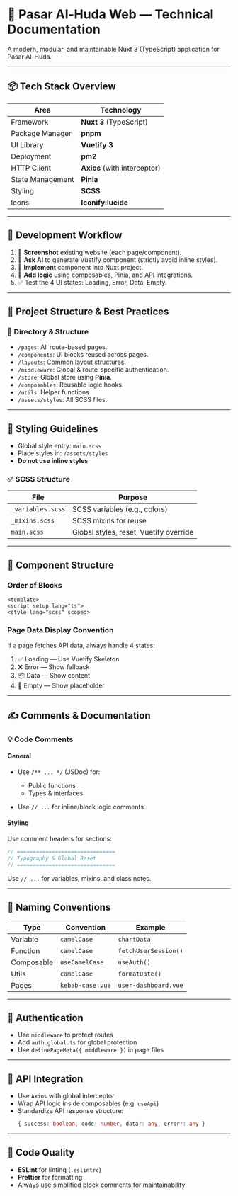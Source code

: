 # 📘 Pasar Al-Huda Web — Technical Documentation

A modern, modular, and maintainable Nuxt 3 (TypeScript) application for Pasar Al-Huda.

---

## 📦 Tech Stack Overview

| Area             | Technology            |
|------------------|------------------------|
| Framework        | **Nuxt 3** (TypeScript) |
| Package Manager  | **pnpm**               |
| UI Library       | **Vuetify 3**          |
| Deployment       | **pm2**                |
| HTTP Client      | **Axios** (with interceptor) |
| State Management | **Pinia**              |
| Styling          | **SCSS**               |
| Icons            | **Iconify:lucide**            |

---

## 🚀 Development Workflow

1. 📸 **Screenshot** existing website (each page/component).
2. 🤖 **Ask AI** to generate Vuetify component (strictly avoid inline styles).
3. 🧩 **Implement** component into Nuxt project.
4. 🔌 **Add logic** using composables, Pinia, and API integrations.
5. ✅ Test the 4 UI states: Loading, Error, Data, Empty.

---

## 🧱 Project Structure & Best Practices

### 📁 Directory & Structure

- `/pages`: All route-based pages.
- `/components`: UI blocks reused across pages.
- `/layouts`: Common layout structures.
- `/middleware`: Global & route-specific authentication.
- `/store`: Global store using **Pinia**.
- `/composables`: Reusable logic hooks.
- `/utils`: Helper functions.
- `/assets/styles`: All SCSS files.

---

## 🎨 Styling Guidelines

- Global style entry: `main.scss`
- Place styles in: `/assets/styles`
- **Do not use inline styles**

### ✅ SCSS Structure

| File                | Purpose                       |
|---------------------|-------------------------------|
| `_variables.scss`   | SCSS variables (e.g., colors) |
| `_mixins.scss`      | SCSS mixins for reuse         |
| `main.scss`         | Global styles, reset, Vuetify override |

---

## 🧩 Component Structure

### Order of Blocks
```vue
<template>
<script setup lang="ts">
<style lang="scss" scoped>
```

### Page Data Display Convention

If a page fetches API data, always handle 4 states:

1. ✅ Loading — Use Vuetify Skeleton
2. ❌ Error — Show fallback
3. 📦 Data — Show content
4. 🚫 Empty — Show placeholder

---

## ✍️ Comments & Documentation

### 💡 Code Comments

#### General
- Use `/** ... */` (JSDoc) for:
  - Public functions
  - Types & interfaces

- Use `// ...` for inline/block logic comments.

#### Styling
Use comment headers for sections:

```scss
// ===============================
// Typography & Global Reset
// ===============================
```

Use `// ...` for variables, mixins, and class notes.

---

## 🧾 Naming Conventions

| Type         | Convention         | Example                  |
|--------------|--------------------|--------------------------|
| Variable     | `camelCase`        | `chartData`              |
| Function     | `camelCase`        | `fetchUserSession()`     |
| Composable   | `useCamelCase`     | `useAuth()`              |
| Utils        | `camelCase`        | `formatDate()`           |
| Pages        | `kebab-case.vue`   | `user-dashboard.vue`     |

---

## 🔐 Authentication

- Use `middleware` to protect routes
- Add `auth.global.ts` for global protection
- Use `definePageMeta({ middleware })` in page files

---

## 📡 API Integration

- Use `Axios` with global interceptor
- Wrap API logic inside composables (e.g. `useApi`)
- Standardize API response structure:
  ```ts
  { success: boolean, code: number, data?: any, error?: any }
  ```

---

## 🧹 Code Quality

- **ESLint** for linting (`.eslintrc`)
- **Prettier** for formatting
- Always use simplified block comments for maintainability
